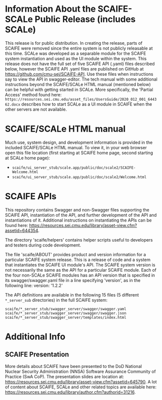 <!-- <legal> -->
<!-- SCALe version r.6.5.5.1.A -->
<!--  -->
<!-- Copyright 2021 Carnegie Mellon University. -->
<!--  -->
<!-- NO WARRANTY. THIS CARNEGIE MELLON UNIVERSITY AND SOFTWARE ENGINEERING -->
<!-- INSTITUTE MATERIAL IS FURNISHED ON AN "AS-IS" BASIS. CARNEGIE MELLON -->
<!-- UNIVERSITY MAKES NO WARRANTIES OF ANY KIND, EITHER EXPRESSED OR -->
<!-- IMPLIED, AS TO ANY MATTER INCLUDING, BUT NOT LIMITED TO, WARRANTY OF -->
<!-- FITNESS FOR PURPOSE OR MERCHANTABILITY, EXCLUSIVITY, OR RESULTS -->
<!-- OBTAINED FROM USE OF THE MATERIAL. CARNEGIE MELLON UNIVERSITY DOES NOT -->
<!-- MAKE ANY WARRANTY OF ANY KIND WITH RESPECT TO FREEDOM FROM PATENT, -->
<!-- TRADEMARK, OR COPYRIGHT INFRINGEMENT. -->
<!--  -->
<!-- Released under a MIT (SEI)-style license, please see COPYRIGHT file or -->
<!-- contact permission@sei.cmu.edu for full terms. -->
<!--  -->
<!-- [DISTRIBUTION STATEMENT A] This material has been approved for public -->
<!-- release and unlimited distribution.  Please see Copyright notice for -->
<!-- non-US Government use and distribution. -->
<!--  -->
<!-- DM19-1274 -->
<!-- </legal> -->

# Information About the SCAIFE-SCALe Public Release (includes SCALe)

This release is for public distribution. In creating the release,
parts of SCAIFE were removed since the entire system is not publicly
releasable at this time. SCALe was developed as a separable module for
the SCAIFE system instantiation and used as the UI module within the
system. This release does not have the full set of five SCAIFE API
(.yaml) files described below, however the SCAIFE API .yaml files are
published on GitHub at https://github.com/cmu-sei/SCAIFE-API. Use
these files when instructions say to view the API in
swagger-editor. The tech manual with some additional instructions
beyond the SCAIFE/SCALe HTML manual (mentioned below) can be helpful
with getting started in SCALe. More specifically, the 'Partial Access'
method found here:
`https://resources.sei.cmu.edu/asset_files/UsersGuide/2020_012_001_644362.docx`
describes how to start SCALe as a UI module in SCAIFE when the other
servers are not available.

# SCAIFE/SCALe HTML manual

Much use, system design, and development information is provided in
the included SCAIFE/SCALe HTML manual. To view it, in your web browser
open this file location (first starting at SCAIFE home page, second
starting at SCALe home page):

* `scaife/ui_server_stub/scale.app/public/doc/scale2/SCAIFE-Welcome.html`
* `scaife/ui_server_stub/scale.app/public/doc/scale2/Welcome.html`


# SCAIFE APIs

This repository contains Swagger and non-Swagger files supporting the
SCAIFE API, instantiation of the API, and further development of the
API and instantiations of it. Additional instructions on instantiating
the APIs can be found here:
https://resources.sei.cmu.edu/library/asset-view.cfm?assetid=644354.

The directory 'scaife/helpers' contains helper scripts useful to
developers and testers during code development.

The file 'scaife/ABOUT' provides product and version information for a
particular SCAIFE system release. This is a release of code and a
system that instantiates the SCAIFE UI module's API. The SCAIFE system
version is not necessarily the same as the API for a particular SCAIFE
module. Each of the four non-SCALe SCAIFE modules has an API version
that is specified in its swagger/swagger.yaml file in a line
specifying 'version', as in the following line: version: '1.2.2'

The API definitions are available in the following 15 files (5
different `*_server_sub` directories) in the full SCAIFE system:

```
scaife/*_server_stub/swagger_server/swagger/swagger.yaml
scaife/*_server_stub/swagger_server/swagger/swagger.json
scaife/*_server_stub/swagger_server/templates/index.html
```

# Additional Info

## SCAIFE Presentation

More details about SCAIFE have been presented to the DoD National
Nuclear Security Administration (NNSA) Software Assurance Community of
Practice (SwA CoP). The presentation slides are location at:
https://resources.sei.cmu.edu/library/asset-view.cfm?assetid=645790. A
lot of content about SCAIFE, SCALe and other related topics are
available here:
https://resources.sei.cmu.edu/library/author.cfm?authorid=31216.
